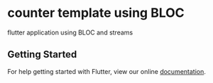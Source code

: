 # counter template using BLOC

flutter application using BLOC and streams 

## Getting Started

For help getting started with Flutter, view our online
[documentation](https://flutter.io/).
